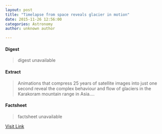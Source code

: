 ```yaml
---
layout: post
title: "Timelapse from space reveals glacier in motion"
date: 2015-11-26 12:56:00
categories: Astronomy
author: unknown author

---
```



#### Digest
>digest unavailable

#### Extract
>Animations that compress 25 years of satellite images into just one second reveal the complex behaviour and flow of glaciers in the Karakoram mountain range in Asia....

#### Factsheet
>factsheet unavailable

[Visit Link](http://www.esa.int/Our_Activities/Observing_the_Earth/Timelapse_from_space_reveals_glacier_in_motion)


